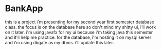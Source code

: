 # BankApp
this is a project i'm presenting for my second year first semester database class. 
the focus is on the database here so don't mind my shitty ui, i'll work on it later.
i'm using javafx for my ui because i'm taking java this semester and it'll help me practice.
for the database, i'm hosting it on mysql server and i'm using dbgate as my dbms. i'll update this later.
